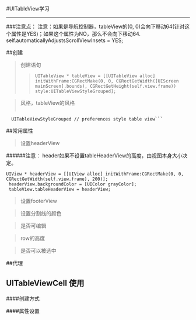#UITableView学习

---
###注意点：
    注意：如果是导航控制器，tableView的(0, 0)会向下移动64(针对这个属性是YES)；如果这个属性为NO，那么不会向下移动64. 
    self.automaticallyAdjustsScrollViewInsets = YES;

##创建
>创建语句
>>```UITableView * tableView = [[UITableView alloc] initWithFrame:CGRectMake(0, 0, CGRectGetWidth([UIScreen mainScreen].bounds), CGRectGetHeight(self.view.frame)) style:UITableViewStyleGrouped]; ```

>风格，tableView的风格
>>``` UITableViewStylePlain, // regular table view 
      UITableViewStyleGrouped // preferences style table view```


##常用属性
>设置headerView

######注意： header如果不设置tableHeaderView的高度，由视图本身大小决定。 
``` 
UIView * headerView = [[UIView alloc] initWithFrame:CGRectMake(0, 0, CGRectGetWidth(self.view.frame), 200)]; 
 headerView.backgroundColor = [UIColor grayColor];
 tableView.tableHeaderView = headerView;
```

>设置footerView

>设置分割线的颜色

>是否可编辑

>row的高度

>是否可以被选中


##代理

## UITableViewCell 使用
####创建方式

####属性设置